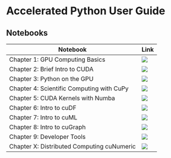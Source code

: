 # Accelerated Python User Guide

## Notebooks

| Notebook      | Link |
| ----------- | ----------- |
| Chapter 1: GPU Computing Basics | [![](https://colab.research.google.com/assets/colab-badge.svg)](https://colab.research.google.com/github/NVIDIA/accelerated-computing-hub/blob/main/Accelerated_Python_User_Guide/notebooks/Chapter_1_GPU_Computing_Basics_cn.ipynb)|
| Chapter 2: Brief Intro to CUDA | [![](https://colab.research.google.com/assets/colab-badge.svg)](https://colab.research.google.com/github/NVIDIA/accelerated-computing-hub/blob/main/Accelerated_Python_User_Guide/notebooks/Chapter_2_Brief_Intro_to_CUDA_cn.ipynb)|
| Chapter 3: Python on the GPU | [![](https://colab.research.google.com/assets/colab-badge.svg)](https://colab.research.google.com/github/NVIDIA/accelerated-computing-hub/blob/main/Accelerated_Python_User_Guide/notebooks/Chapter_3_Python_on_the_GPU_cn.ipynb)|
| Chapter 4: Scientific Computing with CuPy | [![](https://colab.research.google.com/assets/colab-badge.svg)](https://colab.research.google.com/github/NVIDIA/accelerated-computing-hub/blob/main/Accelerated_Python_User_Guide/notebooks/Chapter_4_Scientific_Computing_with_CuPy_cn.ipynb)|
| Chapter 5: CUDA Kernels with Numba | [![](https://colab.research.google.com/assets/colab-badge.svg)](https://colab.research.google.com/github/NVIDIA/accelerated-computing-hub/blob/main/Accelerated_Python_User_Guide/notebooks/Chapter_5_CUDA_Kernels_with_Numba_cn.ipynb)|
| Chapter 6: Intro to cuDF | [![](https://colab.research.google.com/assets/colab-badge.svg)](https://colab.research.google.com/github/NVIDIA/accelerated-computing-hub/blob/main/Accelerated_Python_User_Guide/notebooks/Chapter_6_Intro_to_cuDF_cn.ipynb)|
| Chapter 7: Intro to cuML | [![](https://colab.research.google.com/assets/colab-badge.svg)](https://colab.research.google.com/github/NVIDIA/accelerated-computing-hub/blob/main/Accelerated_Python_User_Guide/notebooks/Chapter_7_Intro_to_cuML_cn.ipynb)|
| Chapter 8: Intro to cuGraph | [![](https://colab.research.google.com/assets/colab-badge.svg)](https://colab.research.google.com/github/NVIDIA/accelerated-computing-hub/blob/main/Accelerated_Python_User_Guide/notebooks/Chapter_8_Intro_to_cuGraph_cn.ipynb)|
| Chapter 9: Developer Tools | [![](https://colab.research.google.com/assets/colab-badge.svg)](https://colab.research.google.com/github/NVIDIA/accelerated-computing-hub/blob/main/Accelerated_Python_User_Guide/notebooks/Chapter_9_Developer_Tools_cn.ipynb)|
| Chapter X: Distributed Computing cuNumeric | [![](https://colab.research.google.com/assets/colab-badge.svg)](https://colab.research.google.com/github/NVIDIA/accelerated-computing-hub/blob/main/Accelerated_Python_User_Guide/notebooks/Chapter_X_Distributed_Computing_cuNumeric_cn.ipynb)|
